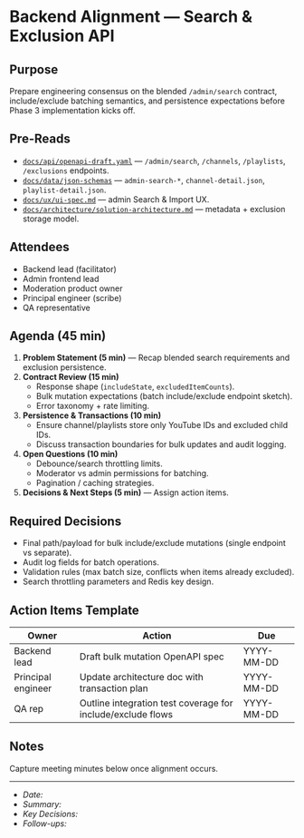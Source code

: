 # Backend Alignment — Search & Exclusion API

## Purpose
Prepare engineering consensus on the blended `/admin/search` contract, include/exclude batching semantics, and persistence expectations before Phase 3 implementation kicks off.

## Pre-Reads
- [`docs/api/openapi-draft.yaml`](../api/openapi-draft.yaml) — `/admin/search`, `/channels`, `/playlists`, `/exclusions` endpoints.
- [`docs/data/json-schemas`](../data/json-schemas) — `admin-search-*`, `channel-detail.json`, `playlist-detail.json`.
- [`docs/ux/ui-spec.md`](../ux/ui-spec.md#search--import-workspace) — admin Search & Import UX.
- [`docs/architecture/solution-architecture.md`](../architecture/solution-architecture.md) — metadata + exclusion storage model.

## Attendees
- Backend lead (facilitator)
- Admin frontend lead
- Moderation product owner
- Principal engineer (scribe)
- QA representative

## Agenda (45 min)
1. **Problem Statement (5 min)** — Recap blended search requirements and exclusion persistence.
2. **Contract Review (15 min)**
   - Response shape (`includeState`, `excludedItemCounts`).
   - Bulk mutation expectations (batch include/exclude endpoint sketch).
   - Error taxonomy + rate limiting.
3. **Persistence & Transactions (10 min)**
   - Ensure channel/playlists store only YouTube IDs and excluded child IDs.
   - Discuss transaction boundaries for bulk updates and audit logging.
4. **Open Questions (10 min)**
   - Debounce/search throttling limits.
   - Moderator vs admin permissions for batching.
   - Pagination / caching strategies.
5. **Decisions & Next Steps (5 min)** — Assign action items.

## Required Decisions
- Final path/payload for bulk include/exclude mutations (single endpoint vs separate).
- Audit log fields for batch operations.
- Validation rules (max batch size, conflicts when items already excluded).
- Search throttling parameters and Redis key design.

## Action Items Template
| Owner | Action | Due |
| --- | --- | --- |
| Backend lead | Draft bulk mutation OpenAPI spec | YYYY-MM-DD |
| Principal engineer | Update architecture doc with transaction plan | YYYY-MM-DD |
| QA rep | Outline integration test coverage for include/exclude flows | YYYY-MM-DD |

## Notes
Capture meeting minutes below once alignment occurs.

---

- _Date:_
- _Summary:_
- _Key Decisions:_
- _Follow-ups:_
